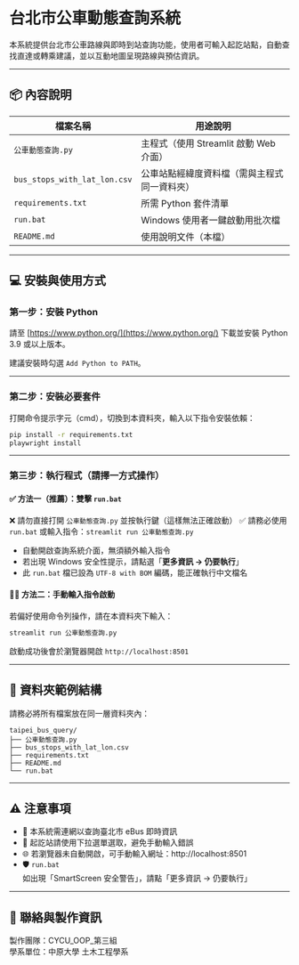 
# 台北市公車動態查詢系統

本系統提供台北市公車路線與即時到站查詢功能，使用者可輸入起訖站點，自動查找直達或轉乘建議，並以互動地圖呈現路線與預估資訊。

---

## 📦 內容說明

| 檔案名稱                 | 用途說明 |
|--------------------------|-----------|
| `公車動態查詢.py`         | 主程式（使用 Streamlit 啟動 Web 介面） |
| `bus_stops_with_lat_lon.csv` | 公車站點經緯度資料檔（需與主程式同一資料夾） |
| `requirements.txt`        | 所需 Python 套件清單 |
| `run.bat`                | Windows 使用者一鍵啟動用批次檔 |
| `README.md`              | 使用說明文件（本檔） |

---

## 💻 安裝與使用方式

### 第一步：安裝 Python

請至 [https://www.python.org/](https://www.python.org/) 下載並安裝 Python 3.9 或以上版本。

建議安裝時勾選 `Add Python to PATH`。

---

### 第二步：安裝必要套件

打開命令提示字元（cmd），切換到本資料夾，輸入以下指令安裝依賴：

```bash
pip install -r requirements.txt
playwright install
```

---

### 第三步：執行程式（請擇一方式操作）

#### ✅ 方法一（推薦）：雙擊 `run.bat`

❌ 請勿直接打開 `公車動態查詢.py` 並按執行鍵（這樣無法正確啟動）
✅ 請務必使用 `run.bat` 或輸入指令：`streamlit run 公車動態查詢.py`

- 自動開啟查詢系統介面，無須額外輸入指令
- 若出現 Windows 安全性提示，請點選「**更多資訊 → 仍要執行**」
- 此 `run.bat` 檔已設為 `UTF-8 with BOM` 編碼，能正確執行中文檔名

#### 🧑‍💻 方法二：手動輸入指令啟動

若偏好使用命令列操作，請在本資料夾下輸入：

```bash
streamlit run 公車動態查詢.py
```

啟動成功後會於瀏覽器開啟 `http://localhost:8501`

---

## 📁 資料夾範例結構

請務必將所有檔案放在同一層資料夾內：

```
taipei_bus_query/
├── 公車動態查詢.py
├── bus_stops_with_lat_lon.csv
├── requirements.txt
├── README.md
└── run.bat
```

---

## ⚠️ 注意事項

- 📶 本系統需連網以查詢臺北市 eBus 即時資訊
- 📍 起訖站請使用下拉選單選取，避免手動輸入錯誤
- 🌐 若瀏覽器未自動開啟，可手動輸入網址：http://localhost:8501
- 🛡️ `run.bat` 如出現「SmartScreen 安全警告」，請點「更多資訊 → 仍要執行」

---

## 📌 聯絡與製作資訊

製作團隊：CYCU_OOP_第三組  
學系單位：中原大學 土木工程學系  
